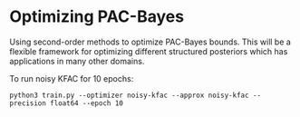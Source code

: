 # Optimizing PAC-Bayes 
Using second-order methods to optimize PAC-Bayes bounds. This will be a flexible framework for optimizing different structured posteriors which has applications in many other domains.

To run noisy KFAC for 10 epochs:

``python3 train.py --optimizer noisy-kfac --approx noisy-kfac --precision float64 --epoch 10``

